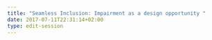 ```yaml
---
title: "Seamless Inclusion: Impairment as a design opportunity "
date: 2017-07-11T22:31:14+02:00
type: edit-session
---
```



